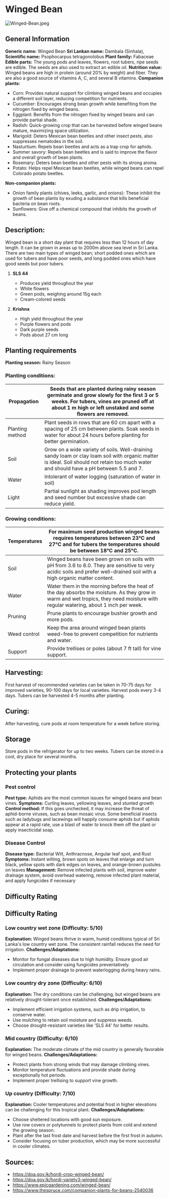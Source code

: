 # Winged Bean
![Winged-Bean.jpeg](../../assets/images/Winged-Bean.jpeg "Image - Anna Frodesiak, Wikimedia Commons")
## General Information
**Generic name:** Winged Bean
**Sri Lankan name:** Dambala (Sinhala),
**Scientific name:** Psophocarpus tetragonolobus
**Plant family:** Fabaceae
**Edible parts:** The young pods and leaves, flowers, root tubers, ripe seeds are edible. The seeds are also used to extract an edible oil.
**Nutrition value:** Winged beans are high in protein (around 20% by weight) and fiber. They are also a good source of vitamins A, C, and several B vitamins.
**Companion plants:**
- Corn: Provides natural support for climbing winged beans and occupies a different soil layer, reducing competition for nutrients.
- Cucumber: Encourages strong bean growth while benefiting from the nitrogen fixed by winged beans.
- Eggplant: Benefits from the nitrogen fixed by winged beans and can provide partial shade.
- Radish: Quick-growing crop that can be harvested before winged beans mature, maximizing space utilization.
- Marigold: Deters Mexican bean beetles and other insect pests, also suppresses nematodes in the soil.
- Nasturtium: Repels bean beetles and acts as a trap crop for aphids.
- Summer savory: Repels bean beetles and is said to improve the flavor and overall growth of bean plants.
- Rosemary: Deters bean beetles and other pests with its strong aroma.
- Potato: Helps repel Mexican bean beetles, while winged beans can repel Colorado potato beetles.

**Non-companion plants:**
- Onion family plants (chives, leeks, garlic, and onions): These inhibit the growth of bean plants by exuding a substance that kills beneficial bacteria on bean roots.
- Sunflowers: Give off a chemical compound that inhibits the growth of beans.

## Description:
Winged bean is a short day plant that requires less than 12 hours of day length. It can be grown in areas up to 2000m above sea level in Sri Lanka. There are two main types of winged bean; short podded ones which are used for tubers and have poor seeds, and long podded ones which have good seeds but poor tubers.

1. **SLS 44**
   - Produces yield throughout the year
   - White flowers
   - Green pods, weighing around 15g each
   - Cream-colored seeds


2. **Krishna**
   - High yield throughout the year
   - Purple flowers and pods
   - Dark purple seeds
   - Pods about 27 cm long


## Planting requirements
**Planting season:** Rainy Season

### Planting conditions:
| **Propagation** | Seeds that are planted during rainy season germinate and grow slowly for the first 3 or 5 weeks. For tubers, vines are pruned off at about 1 m high or left unstaked and some flowers are removed. |
|----|----|
| Planting method | Plant seeds in rows that are 60 cm apart with a spacing of 25 cm between plants. Soak seeds in water for about 24 hours before planting for better germination. |
| Soil | Grow on a wide variety of soils. Well-draining sandy loam or clay loam soil with organic matter is ideal. Soil should not retain too much water and should have a pH between 5.5 and 7. |
| Water | Intolerant of water logging (saturation of water in soil) |
| Light | Partial sunlight as shading improves pod length and seed number but excessive shade can reduce yield. |

### Growing conditions:

| **Temperatures** | For maximum seed production winged beans requires temperatures between 23°C and 27°C and for tubers the temperatures should be between 18°C and 25°C. |
|----|----|
| Soil | Winged beans have been grown on soils with pH from 3.6 to 8.0. They are sensitive to very acidic soils and prefer well-drained soil with a high organic matter content. |
| Water | Water them in the morning before the heat of the day absorbs the moisture. As they grow in warm and wet tropics, they need moisture with regular watering, about 1 inch per week. |
| Pruning | Prune plants to encourage bushier growth and more pods. |
| Weed control | Keep the area around winged bean plants weed-free to prevent competition for nutrients and water. |
| Support | Provide trellises or poles (about 7 ft tall) for vine support. |



## Harvesting:
First harvest of recommended varieties can be taken in 70-75 days for improved varieties, 90-100 days for local varieties. Harvest pods every 3-4 days. Tubers can be harvested 4-5 months after planting.

## Curing:
After harvesting, cure pods at room temperature for a week before storing.

## Storage
Store pods in the refrigerator for up to two weeks. Tubers can be stored in a cool, dry place for several months.

## Protecting your plants
### Pest control
**Pest type:** Aphids are the most common issues for winged beans and bean vines.
**Symptoms:** Curling leaves, yellowing leaves, and stunted growth
**Control method:** If this goes unchecked, it may increase the threat of aphid-borne viruses, such as bean mosaic virus. Some beneficial insects such as ladybugs and lacewings will happily consume aphids but if aphids appear at a rapid rate, use a blast of water to knock them off the plant or apply insecticidal soap.

### Disease Control
**Disease type:** Bacterial Wilt, Anthracnose, Angular leaf spot, and Rust
**Symptoms:** Instant wilting, brown spots on leaves that enlarge and turn black, yellow spots with dark edges on leaves, and orange-brown pustules on leaves
**Management:** Remove infected plants with soil, improve water drainage system, avoid overhead watering, remove infected plant material, and apply fungicides if necessary

## Difficulty Rating

## Difficulty Rating
### Low country wet zone (Difficulty: 5/10)
**Explanation:** Winged beans thrive in warm, humid conditions typical of Sri Lanka's low country wet zone. The consistent rainfall reduces the need for irrigation.
**Challenges/Adaptations:**
- Monitor for fungal diseases due to high humidity. Ensure good air circulation and consider using fungicides preventatively.
- Implement proper drainage to prevent waterlogging during heavy rains.

### Low country dry zone (Difficulty: 6/10)
**Explanation:** The dry conditions can be challenging, but winged beans are relatively drought-tolerant once established.
**Challenges/Adaptations:**
- Implement efficient irrigation systems, such as drip irrigation, to conserve water.
- Use mulching to retain soil moisture and suppress weeds.
- Choose drought-resistant varieties like 'SLS 44' for better results.

### Mid country (Difficulty: 6/10)
**Explanation:** The moderate climate of the mid country is generally favorable for winged beans.
**Challenges/Adaptations:**
- Protect plants from strong winds that may damage climbing vines.
- Monitor temperature fluctuations and provide shade during exceptionally hot periods.
- Implement proper trellising to support vine growth.

### Up country (Difficulty: 7/10)
**Explanation:** Cooler temperatures and potential frost in higher elevations can be challenging for this tropical plant.
**Challenges/Adaptations:**
- Choose sheltered locations with good sun exposure.
- Use row covers or polytunnels to protect plants from cold and extend the growing season.
- Plant after the last frost date and harvest before the first frost in autumn.
- Consider focusing on tuber production, which may be more successful in cooler climates.

## Sources:
- https://doa.gov.lk/hordi-crop-winged-bean/
- https://doa.gov.lk/hordi-variety3-winged-bean/
- https://www.epicgardening.com/winged-bean/
- https://www.thespruce.com/companion-plants-for-beans-2540036
